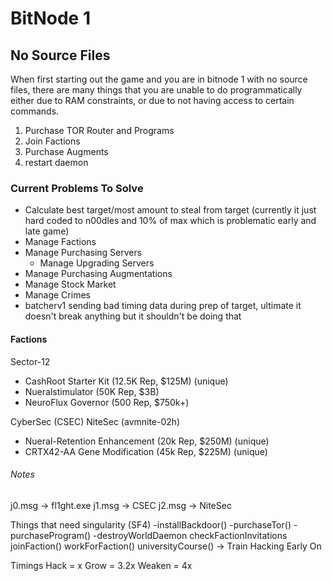 # BitNode 1

## No Source Files

When first starting out the game and you are in bitnode 1 with no source files, there are many things that you are unable to do programmatically either due to RAM constraints, or due to not having access to certain commands.

1. Purchase TOR Router and Programs
2. Join Factions
3. Purchase Augments
4. restart daemon

### Current Problems To Solve

- Calculate best target/most amount to steal from target (currently it just hard coded to n00dles and 10% of max which is problematic early and late game)
- Manage Factions
- Manage Purchasing Servers
  - Manage Upgrading Servers
- Manage Purchasing Augmentations
- Manage Stock Market
- Manage Crimes
- batcherv1 sending bad timing data during prep of target, ultimate it doesn't break anything but it shouldn't be doing that

#### Factions

Sector-12

- CashRoot Starter Kit (12.5K Rep, $125M) (unique)
- Nueralstimulator (50K Rep, $3B)
- NeuroFlux Governor (500 Rep, $750k+)

CyberSec (CSEC)
NiteSec (avmnite-02h)

- Nueral-Retention Enhancement (20k Rep, $250M) (unique)
- CRTX42-AA Gene Modification (45k Rep, $225M) (unique)

###### Notes

j0.msg -> fl1ght.exe
j1.msg -> CSEC
j2.msg -> NiteSec

Things that need singularity (SF4)
-installBackdoor()
-purchaseTor()
-purchaseProgram()
-destroyWorldDaemon
checkFactionInvitations
joinFaction()
workForFaction()
universityCourse() -> Train Hacking Early On

Timings
Hack = x
Grow = 3.2x
Weaken = 4x
